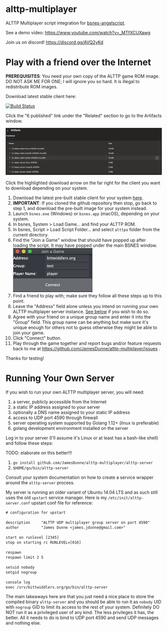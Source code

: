 # alttp-multiplayer
ALTTP Multiplayer script integration for [bsnes-angelscript](//github.com/JamesDunne/bsnes-angelscript).

See a demo video: https://www.youtube.com/watch?v=_MTfXCUXawg

Join us on discord! https://discord.gg/AVQ2yKd

# Play with a friend over the Internet

**PREREQUISITES**: You need your own copy of the ALTTP game ROM image. DO NOT ASK ME FOR ONE; I will ignore you so hard. It is illegal to redistribute ROM images.

Download latest stable client here:

[![Build Status](https://dev.azure.com/ALttPO/alttpo/_apis/build/status/JamesDunne.alttp-multiplayer?branchName=master)](https://dev.azure.com/ALttPO/alttpo/_build/latest?definitionId=2&branchName=master)

Click the "6 published" link under the "Related" section to go to the Artifacts window.

![Download](static/azure-download.png)

Click the highlighted download arrow on the far right for the client you want to download depending on your system.

1. Download the latest pre-built stable client for your system [here](https://dev.azure.com/ALttPO/alttpo/_build?definitionId=2&_a=summary&view=runs&statusFilter=succeeded&repositoryFilter=2&branchFilter=7).
1. **IMPORTANT**: If you cloned the github repository then stop, go back to step 1, and download the pre-built image for your system instead.
1. Launch `bsnes.exe` (Windows) or `bsnes.app` (macOS), depending on your system.
1. In bsnes, System > Load Game... and find your ALTTP ROM.
1. In bsnes, Script > Load Script Folder... and select `alttpo` folder from the current directory.
1. Find the "Join a Game" window that should have popped up after loading the script. It may have popped under the main BSNES window. ![Join a Game](static/join-a-game.png)
1. Find a friend to play with; make sure they follow all these steps up to this point.
1. Leave the "Address" field alone unless you intend on running your own ALTTP multiplayer server instance. [See below](#running-your-own-server) if you wish to do so.
1. Agree with your friend on a unique group name and enter it into the "Group" field. This group name can be anything but make sure it's unique enough for others not to guess otherwise they might be able to join your game.
1. Click "Connect" button.
1. Play through the game together and report bugs and/or feature requests back to me at https://github.com/JamesDunne/alttp-multiplayer/issues .

Thanks for testing!

# Running Your Own Server

If you wish to run your own ALTTP multiplayer server, you will need:

1. a server, publicly accessible from the Internet
1. a static IP address assigned to your server
1. optionally a DNS name assigned to your static IP address
1. access to UDP port 4590 through firewall
1. server operating system supported by Golang 1.12+ (linux is preferable)
1. golang development environment installed on the server

Log in to your server (I'll assume it's Linux or at least has a bash-like shell) and follow these steps:

TODO: elaborate on this better!!!
1. `go install github.com/JamesDunne/alttp-multiplayer/alttp-server`
1. `$HOME/go/bin/alttp-server`

Consult your system documentation on how to create a service wrapper around the `alttp-server` process.

My server is running an older variant of Ubuntu 14.04 LTS and as such still uses the old `upstart` service manager. Here is my `/etc/init/alttp-server.conf` upstart conf file for reference:

```
# configuration for upstart

description     "ALTTP UDP multiplayer group server on port 4590"
author          "James Dunne <james.jdunne@gmail.com>"

start on runlevel [2345]
stop on starting rc RUNLEVEL=[016]

respawn
respawn limit 2 5

setuid nobody
setgid nogroup

console log
exec /srv/bittwiddlers.org/go/bin/alttp-server
```

The main takeaways here are that you just need a nice place to store the compiled binary `alttp-server` and you should be able to run it as `nobody` UID with `nogroup` GID to limit its access to the rest of your system. Definitely DO NOT run it as a privileged user of any kind. The less privileges it has, the better. All it needs to do is bind to UDP port 4590 and send UDP messages and nothing else.
